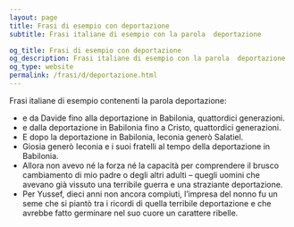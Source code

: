```yaml
---
layout: page
title: Frasi di esempio con deportazione 
subtitle: Frasi italiane di esempio con la parola  deportazione

og_title: Frasi di esempio con deportazione 
og_description: Frasi italiane di esempio con la parola  deportazione
og_type: website
permalink: /frasi/d/deportazione.html
---
```


Frasi italiane di esempio contenenti la parola deportazione:


- e da Davide fino alla deportazione in Babilonia, quattordici generazioni.
- e dalla deportazione in Babilonia fino a Cristo, quattordici generazioni.
- E dopo la deportazione in Babilonia, Ieconia generò Salatiel.
- Giosia generò Ieconia e i suoi fratelli al tempo della deportazione in Babilonia.
- Allora non avevo né la forza né la capacità per comprendere il brusco cambiamento di mio padre o degli altri adulti – quegli uomini che avevano già vissuto una terribile guerra e una straziante deportazione.
- Per Yussef, dieci anni non ancora compiuti, l’impresa del nonno fu un seme che si piantò tra i ricordi di quella terribile deportazione e che avrebbe fatto germinare nel suo cuore un carattere ribelle.
